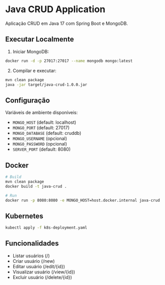 # Java CRUD Application

Aplicação CRUD em Java 17 com Spring Boot e MongoDB.

## Executar Localmente

1. Iniciar MongoDB:
```bash
docker run -d -p 27017:27017 --name mongodb mongo:latest
```

2. Compilar e executar:
```bash
mvn clean package
java -jar target/java-crud-1.0.0.jar
```

## Configuração

Variáveis de ambiente disponíveis:
- `MONGO_HOST` (default: localhost)
- `MONGO_PORT` (default: 27017)
- `MONGO_DATABASE` (default: cruddb)
- `MONGO_USERNAME` (opcional)
- `MONGO_PASSWORD` (opcional)
- `SERVER_PORT` (default: 8080)

## Docker

```bash
# Build
mvn clean package
docker build -t java-crud .

# Run
docker run -p 8080:8080 -e MONGO_HOST=host.docker.internal java-crud
```

## Kubernetes

```bash
kubectl apply -f k8s-deployment.yaml
```

## Funcionalidades

- Listar usuários (/)
- Criar usuário (/new)
- Editar usuário (/edit/{id})
- Visualizar usuário (/view/{id})
- Excluir usuário (/delete/{id})
